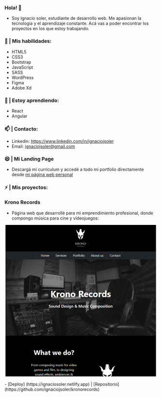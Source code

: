 ### Hola! 👋
- Soy Ignacio soler, estudiante de desarrollo web. Me apasionan la tecnología y el aprendizaje constante. Acá vas a poder encontrar los proyectos en los que estoy trabajando.

### 🧠 | Mis habilidades:
- HTML5
- CSS3
- Bootstrap
- JavaScript
- SASS
- WordPress
- Figma
- Adobe Xd

### 🌱 | Estoy aprendiendo:
- React
- Angular

### 📫 | Contacto:
- Linkedin: https://www.linkedin.com/in/ignaciojsoler
- Email: ignaciojsoler@gmail.com

### 😄 | Mi Landing Page
- Descargá mi curriculum y accedé a todo mi portfolio directamente desde [mi página web personal](https://ignaciosoler.netlify.app/)


### ⚡ | Mis proyectos:

###   <h3>Krono Records</h3>
- Página web que desarrollé para mi emprendimiento profesional, donde compongo música para cine y videojuegos:
<p align="center">
  <img src="img/krono.png" height=500px>
</p>
- [Deploy] (https://ignaciosoler.netlify.app) | [Repositorio](https://github.com/ignaciojsoler/kronorecords)



<!--
**ignaciojsoler/ignaciojsoler** is a ✨ _special_ ✨ repository because its `README.md` (this file) appears on your GitHub profile.

Here are some ideas to get you started:

- 🔭 I’m currently working on ... aprender
- 🌱 I’m currently learning ...
- 👯 I’m looking to collaborate on ...
- 🤔 I’m looking for help with ...
- 💬 Ask me about ...
- 📫 How to reach me: ...
- 😄 Pronouns: ...
- ⚡ Fun fact: ...
-->
